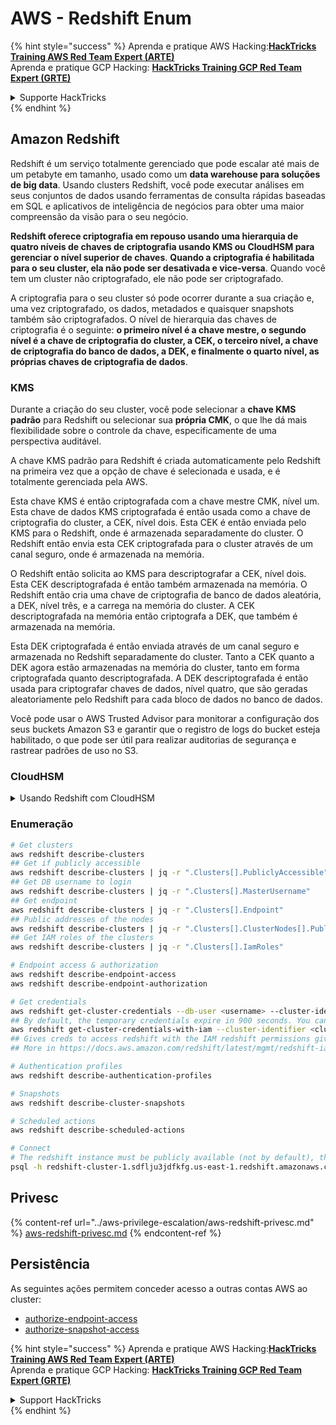 # AWS - Redshift Enum

{% hint style="success" %}
Aprenda e pratique AWS Hacking:<img src="/.gitbook/assets/image.png" alt="" data-size="line">[**HackTricks Training AWS Red Team Expert (ARTE)**](https://training.hacktricks.xyz/courses/arte)<img src="/.gitbook/assets/image.png" alt="" data-size="line">\
Aprenda e pratique GCP Hacking: <img src="/.gitbook/assets/image (2).png" alt="" data-size="line">[**HackTricks Training GCP Red Team Expert (GRTE)**<img src="/.gitbook/assets/image (2).png" alt="" data-size="line">](https://training.hacktricks.xyz/courses/grte)

<details>

<summary>Supporte HackTricks</summary>

* Confira os [**planos de assinatura**](https://github.com/sponsors/carlospolop)!
* **Junte-se ao** 💬 [**grupo no Discord**](https://discord.gg/hRep4RUj7f) ou ao [**grupo no telegram**](https://t.me/peass) ou **siga-nos** no **Twitter** 🐦 [**@hacktricks\_live**](https://twitter.com/hacktricks\_live)**.**
* **Compartilhe truques de hacking enviando PRs para os repositórios do** [**HackTricks**](https://github.com/carlospolop/hacktricks) e [**HackTricks Cloud**](https://github.com/carlospolop/hacktricks-cloud).

</details>
{% endhint %}

## Amazon Redshift

Redshift é um serviço totalmente gerenciado que pode escalar até mais de um petabyte em tamanho, usado como um **data warehouse para soluções de big data**. Usando clusters Redshift, você pode executar análises em seus conjuntos de dados usando ferramentas de consulta rápidas baseadas em SQL e aplicativos de inteligência de negócios para obter uma maior compreensão da visão para o seu negócio.

**Redshift oferece criptografia em repouso usando uma hierarquia de quatro níveis de chaves de criptografia usando KMS ou CloudHSM para gerenciar o nível superior de chaves**. **Quando a criptografia é habilitada para o seu cluster, ela não pode ser desativada e vice-versa**. Quando você tem um cluster não criptografado, ele não pode ser criptografado.

A criptografia para o seu cluster só pode ocorrer durante a sua criação e, uma vez criptografado, os dados, metadados e quaisquer snapshots também são criptografados. O nível de hierarquia das chaves de criptografia é o seguinte: **o primeiro nível é a chave mestre, o segundo nível é a chave de criptografia do cluster, a CEK, o terceiro nível, a chave de criptografia do banco de dados, a DEK, e finalmente o quarto nível, as próprias chaves de criptografia de dados**.

### KMS

Durante a criação do seu cluster, você pode selecionar a **chave KMS padrão** para Redshift ou selecionar sua **própria CMK**, o que lhe dá mais flexibilidade sobre o controle da chave, especificamente de uma perspectiva auditável.

A chave KMS padrão para Redshift é criada automaticamente pelo Redshift na primeira vez que a opção de chave é selecionada e usada, e é totalmente gerenciada pela AWS.

Esta chave KMS é então criptografada com a chave mestre CMK, nível um. Esta chave de dados KMS criptografada é então usada como a chave de criptografia do cluster, a CEK, nível dois. Esta CEK é então enviada pelo KMS para o Redshift, onde é armazenada separadamente do cluster. O Redshift então envia esta CEK criptografada para o cluster através de um canal seguro, onde é armazenada na memória.

O Redshift então solicita ao KMS para descriptografar a CEK, nível dois. Esta CEK descriptografada é então também armazenada na memória. O Redshift então cria uma chave de criptografia de banco de dados aleatória, a DEK, nível três, e a carrega na memória do cluster. A CEK descriptografada na memória então criptografa a DEK, que também é armazenada na memória.

Esta DEK criptografada é então enviada através de um canal seguro e armazenada no Redshift separadamente do cluster. Tanto a CEK quanto a DEK agora estão armazenadas na memória do cluster, tanto em forma criptografada quanto descriptografada. A DEK descriptografada é então usada para criptografar chaves de dados, nível quatro, que são geradas aleatoriamente pelo Redshift para cada bloco de dados no banco de dados.

Você pode usar o AWS Trusted Advisor para monitorar a configuração dos seus buckets Amazon S3 e garantir que o registro de logs do bucket esteja habilitado, o que pode ser útil para realizar auditorias de segurança e rastrear padrões de uso no S3.

### CloudHSM

<details>

<summary>Usando Redshift com CloudHSM</summary>

Ao trabalhar com CloudHSM para realizar sua criptografia, primeiramente você deve configurar uma conexão confiável entre seu cliente HSM e o Redshift enquanto usa certificados de cliente e servidor.

Esta conexão é necessária para fornecer comunicações seguras, permitindo que chaves de criptografia sejam enviadas entre seu cliente HSM e seus clusters Redshift. Usando um par de chaves privada e pública gerado aleatoriamente, o Redshift cria um certificado de cliente público, que é criptografado e armazenado pelo Redshift. Este deve ser baixado e registrado no seu cliente HSM, e atribuído à partição HSM correta.

Você deve então configurar o Redshift com os seguintes detalhes do seu cliente HSM: o endereço IP do HSM, o nome da partição HSM, a senha da partição HSM e o certificado de servidor público HSM, que é criptografado pelo CloudHSM usando uma chave mestre interna. Uma vez que esta informação tenha sido fornecida, o Redshift confirmará e verificará que pode conectar e acessar a partição de desenvolvimento.

Se suas políticas internas de segurança ou controles de governança determinarem que você deve aplicar a rotação de chaves, isso é possível com o Redshift, permitindo que você gire as chaves de criptografia para clusters criptografados. No entanto, você precisa estar ciente de que durante o processo de rotação de chaves, o cluster ficará indisponível por um curto período de tempo, então é melhor girar as chaves apenas quando necessário ou se você sentir que elas podem ter sido comprometidas.

Durante a rotação, o Redshift girará a CEK para o seu cluster e para quaisquer backups desse cluster. Ele girará uma DEK para o cluster, mas não é possível girar uma DEK para os snapshots armazenados no S3 que foram criptografados usando a DEK. Ele colocará o cluster em um estado de 'rotating keys' até que o processo seja concluído, quando o status retornará para 'available'.

</details>

### Enumeração
```bash
# Get clusters
aws redshift describe-clusters
## Get if publicly accessible
aws redshift describe-clusters | jq -r ".Clusters[].PubliclyAccessible"
## Get DB username to login
aws redshift describe-clusters | jq -r ".Clusters[].MasterUsername"
## Get endpoint
aws redshift describe-clusters | jq -r ".Clusters[].Endpoint"
## Public addresses of the nodes
aws redshift describe-clusters | jq -r ".Clusters[].ClusterNodes[].PublicIPAddress"
## Get IAM roles of the clusters
aws redshift describe-clusters | jq -r ".Clusters[].IamRoles"

# Endpoint access & authorization
aws redshift describe-endpoint-access
aws redshift describe-endpoint-authorization

# Get credentials
aws redshift get-cluster-credentials --db-user <username> --cluster-identifier <cluster-id>
## By default, the temporary credentials expire in 900 seconds. You can optionally specify a duration between 900 seconds (15 minutes) and 3600 seconds (60 minutes).
aws redshift get-cluster-credentials-with-iam --cluster-identifier <cluster-id>
## Gives creds to access redshift with the IAM redshift permissions given to the current AWS account
## More in https://docs.aws.amazon.com/redshift/latest/mgmt/redshift-iam-access-control-identity-based.html

# Authentication profiles
aws redshift describe-authentication-profiles

# Snapshots
aws redshift describe-cluster-snapshots

# Scheduled actions
aws redshift describe-scheduled-actions

# Connect
# The redshift instance must be publicly available (not by default), the sg need to allow inbounds connections to the port and you need creds
psql -h redshift-cluster-1.sdflju3jdfkfg.us-east-1.redshift.amazonaws.com -U admin -d dev -p 5439
```
## Privesc

{% content-ref url="../aws-privilege-escalation/aws-redshift-privesc.md" %}
[aws-redshift-privesc.md](../aws-privilege-escalation/aws-redshift-privesc.md)
{% endcontent-ref %}

## Persistência

As seguintes ações permitem conceder acesso a outras contas AWS ao cluster:

* [authorize-endpoint-access](https://docs.aws.amazon.com/cli/latest/reference/redshift/authorize-endpoint-access.html)
* [authorize-snapshot-access](https://docs.aws.amazon.com/cli/latest/reference/redshift/authorize-snapshot-access.html)

{% hint style="success" %}
Aprenda e pratique AWS Hacking:<img src="/.gitbook/assets/image.png" alt="" data-size="line">[**HackTricks Training AWS Red Team Expert (ARTE)**](https://training.hacktricks.xyz/courses/arte)<img src="/.gitbook/assets/image.png" alt="" data-size="line">\
Aprenda e pratique GCP Hacking: <img src="/.gitbook/assets/image (2).png" alt="" data-size="line">[**HackTricks Training GCP Red Team Expert (GRTE)**<img src="/.gitbook/assets/image (2).png" alt="" data-size="line">](https://training.hacktricks.xyz/courses/grte)

<details>

<summary>Support HackTricks</summary>

* Confira os [**planos de assinatura**](https://github.com/sponsors/carlospolop)!
* **Junte-se ao** 💬 [**grupo no Discord**](https://discord.gg/hRep4RUj7f) ou ao [**grupo no telegram**](https://t.me/peass) ou **siga-nos** no **Twitter** 🐦 [**@hacktricks\_live**](https://twitter.com/hacktricks\_live)**.**
* **Compartilhe truques de hacking enviando PRs para os repositórios do** [**HackTricks**](https://github.com/carlospolop/hacktricks) e [**HackTricks Cloud**](https://github.com/carlospolop/hacktricks-cloud).

</details>
{% endhint %}
